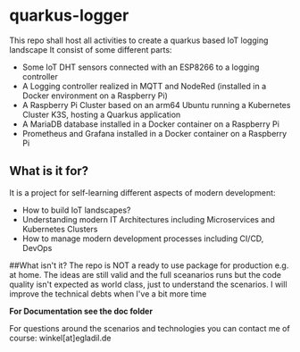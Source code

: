 # quarkus-logger
This repo shall host all activities to create a quarkus based IoT logging landscape
It consist of some different parts:
* Some IoT DHT sensors connected with an ESP8266 to a logging controller
* A Logging controller realized in MQTT and NodeRed 
(installed in a Docker environment on a Raspberry Pi)
* A Raspberry Pi Cluster based on an arm64 Ubuntu running a Kubernetes Cluster K3S,
hosting a Quarkus application 
* A MariaDB database installed in a Docker container on a Raspberry Pi
* Prometheus and Grafana installed in a Docker container on a Raspberry Pi

## What is it for?
It is a project for self-learning different aspects of modern development:

* How to build IoT landscapes?
* Understanding modern IT Architectures including Microservices and Kubernetes Clusters
* How to manage modern development processes including CI/CD, DevOps

##What isn't it?
The repo is NOT a ready to use package for production e.g. at home.
The ideas are still valid and the full sceanarios runs but the code quality isn't expected as world class, just to understand the scenarios.
I will improve the technical debts when I've a bit more time

**For Documentation see the doc folder**

For questions around the scenarios and technologies you can contact me of course:
winkel[at]egladil.de




